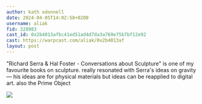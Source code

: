 ```yaml
---
author: kath odonnell
date: 2024-04-05T14:02:58+0200
username: aliak
fid: 328983
cast_id: 0x2b4013afbc41ed51ad4d7da3a769e75b7bf12e92
cast: https://warpcast.com/aliak/0x2b4013af
layout: post
---
```

"Richard Serra & Hal Foster - Conversations about Sculpture" is one of my favourite books on sculpture. really resonated with Serra's ideas on gravity  — his ideas are for physical materials but ideas can be reapplied to digital art. also the Prime Object  

![](https://imagedelivery.net/BXluQx4ige9GuW0Ia56BHw/e0f9e5e5-edd6-442b-1579-d9a3ace77a00/original)